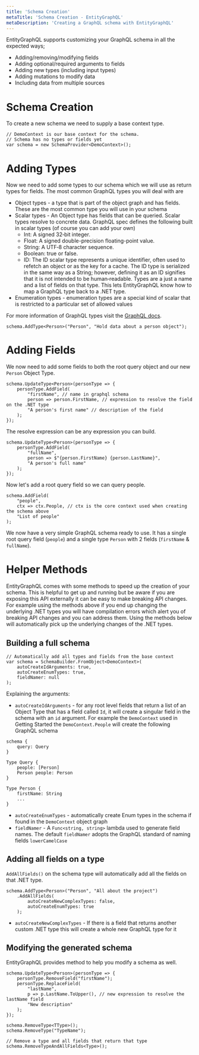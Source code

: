 ```yaml
---
title: 'Schema Creation'
metaTitle: 'Schema Creation - EntityGraphQL'
metaDescription: 'Creating a GraphQL schema with EntityGraphQL'
---
```


EntityGraphQL supports customizing your GraphQL schema in all the expected ways;

- Adding/removing/modifying fields
- Adding optional/required arguments to fields
- Adding new types (including input types)
- Adding mutations to modify data
- Including data from multiple sources

# Schema Creation

To create a new schema we need to supply a base context type.

```
// DemoContext is our base context for the schema.
// Schema has no types or fields yet
var schema = new SchemaProvider<DemoContext>();
```

# Adding Types

Now we need to add some types to our schema which we will use as return types for fields. The most common GraphQL types you will deal with are

- Object types - a type that is part of the object graph and has fields. These are the most common type you will use in your schema
- Scalar types - An Object type has fields that can be queried. Scalar types resolve to concrete data. GraphQL spec defines the following built in scalar types (of course you can add your own)
  - Int: A signed 32‐bit integer.
  - Float: A signed double-precision floating-point value.
  - String: A UTF‐8 character sequence.
  - Boolean: true or false.
  - ID: The ID scalar type represents a unique identifier, often used to refetch an object or as the key for a cache. The ID type is serialized in the same way as a String; however, defining it as an ID signifies that it is not intended to be human‐readable.
    Types are a just a name and a list of fields on that type. This lets EntityGraphQL know how to map a GraphQL type back to a .NET type.
- Enumeration types - enumeration types are a special kind of scalar that is restricted to a particular set of allowed values

For more information of GraphQL types visit the [GraphQL docs](https://graphql.org/learn/schema/#type-system).

```
schema.AddType<Person>("Person", "Hold data about a person object");
```

# Adding Fields

We now need to add some fields to both the root query object and our new `Person` Object Type.

```
schema.UpdateType<Person>(personType => {
    personType.AddField(
        "firstName", // name in graphql schema
        person => person.FirstName, // expression to resolve the field on the .NET type
        "A person's first name" // description of the field
    );
});
```

The resolve expression can be any expression you can build.

```
schema.UpdateType<Person>(personType => {
    personType.AddField(
        "fullName",
        person => $"{person.FirstName} {person.LastName}",
        "A person's full name"
    );
});
```

Now let's add a root query field so we can query people.

```
schema.AddField(
    "people",
    ctx => ctx.People, // ctx is the core context used when creating the schema above
    "List of people"
);
```

We now have a very simple GraphQL schema ready to use. It has a single root query field (`people`) and a single type `Person` with 2 fields (`firstName` & `fullName`).

# Helper Methods

EntityGraphQL comes with some methods to speed up the creation of your schema. This is helpful to get up and running but be aware if you are exposing this API externally it can be easy to make breaking API changes. For example using the methods above if you end up changing the underlying .NET types you will have compilation errors which alert you of breaking API changes and you can address them. Using the methods below will automatically pick up the underlying changes of the .NET types.

## Building a full schema

```
// Automatically add all types and fields from the base context
var schema = SchemaBuilder.FromObject<DemoContext>(
    autoCreateIdArguments: true,
    autoCreateEnumTypes: true,
    fieldNamer: null
);
```

Explaining the arguments:

- `autoCreateIdArguments` - for any root level fields that return a list of an Object Type that has a field called `Id`, it will create a singular field in the schema with an `id` argument. For example the `DemoContext` used in Getting Started the `DemoContext.People` will create the following GraphQL schema

```
schema {
    query: Query
}

Type Query {
    people: [Person]
    Person people: Person
}

Type Person {
    firstName: String
    ...
}
```

- `autoCreateEnumTypes` - automatically create Enum types in the schema if found in the `DemoContext` object graph
- `fieldNamer` - A `Func<string, string>` lambda used to generate field names. The default `fieldNamer` adopts the GraphQL standard of naming fields `lowerCamelCase`

## Adding all fields on a type

`AddAllFields()` on the schema type will automatically add all the fields on that .NET type.

```
schema.AddType<Person>("Person", "All about the project")
    .AddAllFields(
        autoCreateNewComplexTypes: false,
        autoCreateEnumTypes: true
    );
```

- `autoCreateNewComplexTypes` - If there is a field that returns another custom .NET type this will create a whole new GraphQL type for it

## Modifying the generated schema

EntityGraphQL provides method to help you modify a schema as well.

```
schema.UpdateType<Person>(personType => {
    personType.RemoveField("firstName");
    personType.ReplaceField(
        "lastName",
        p => p.LastName.ToUpper(), // new expression to resolve the lastName field
        "New description"
    );
});

schema.RemoveType<TType>();
schema.RemoveType("TypeName");

// Remove a type and all fields that return that type
schema.RemoveTypeAndAllFields<Type>();
```
